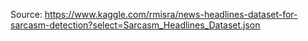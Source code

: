 Source: https://www.kaggle.com/rmisra/news-headlines-dataset-for-sarcasm-detection?select=Sarcasm_Headlines_Dataset.json
